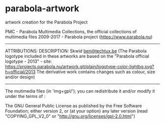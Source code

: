 # parabola-artwork
artwork creation for the Parabola Project

PMC - Parabola Multimedia Collections, the official collections of multimedia files
2009-2017 - Parabola project (https://www.parabola.nu)

------------------------------------------------------------------------------------------------------------------------------------------

ATTRIBUTIONS:					DESCRIPTION:
Skwid	                <ben@techtux.be>
                      (The Parabola logotype included in
          						 these artworks are based on the
          						 "Parabola official logotype - 2013" - site:
          						 https://projects.parabola.nu/artwork.git/plain/logotype-color-lightbg.svg?h=official/2013
          						 The derivative work contains changes
          						 such as colour, size and/or design)


------------------------------------------------------------------------------------------------------------------------------------------

The mutimedia files (in 'img+gpl/');
you can redistribute it and/or modify it under the terms of :

   The GNU General Public License as published by the Free Software Foundation;
   either version 2, or (at your option) any later version
   (read "COPYING_GPL_V2_0" or "http://gnu.org/licenses/gpl-2.0.html")
